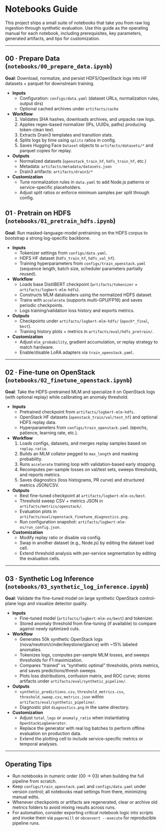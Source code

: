 # Notebooks Guide

This project ships a small suite of notebooks that take you from raw log ingestion through synthetic evaluation. Use this guide as the operating manual for each notebook, including prerequisites, key parameters, generated artifacts, and tips for customization.

---

## 00 · Prepare Data (`notebooks/00_prepare_data.ipynb`)
**Goal**: Download, normalize, and persist HDFS/OpenStack logs into HF datasets + parquet for downstream training.

- **Inputs**
  - Configuration: `configs/data.yaml` (dataset URLs, normalization rules, output dirs)
  - Optional cached archives under `artifacts/cache`
- **Workflow**
  1. Validates SHA hashes, downloads archives, and unpacks raw logs.
  2. Applies regex-based normalizer (IPs, UUIDs, paths) producing token-clean text.
  3. Extracts Drain3 templates and transition stats.
  4. Splits logs by time using `splits` ratios in config.
  5. Saves Hugging Face `Dataset` objects to `artifacts/datasets/*` and parquet copies for replay.
- **Outputs**
  - Normalized datasets (`openstack_train_hf`, `hdfs_train_hf`, etc.)
  - Metadata: `artifacts/metadata/datasets.json`
  - Drain3 artifacts: `artifacts/drain3/*`
- **Customization**
  - Tune normalization rules in `data.yaml` to add Node.js patterns or service-specific placeholders.
  - Adjust split ratios or enforce minimum samples per split through config.

## 01 · Pretrain on HDFS (`notebooks/01_pretrain_hdfs.ipynb`)
**Goal**: Run masked-language-model pretraining on the HDFS corpus to bootstrap a strong log-specific backbone.

- **Inputs**
  - Tokenizer settings from `configs/data.yaml`.
  - HDFS HF dataset (`hdfs_train_hf`, `hdfs_val_hf`).
  - Training hyperparameters from `configs/train_openstack.yaml` (sequence length, batch size, scheduler parameters partially reused).
- **Workflow**
  - Loads base DistilBERT checkpoint (`artifacts/tokenizer` + `artifacts/logbert-mlm-hdfs`).
  - Constructs MLM dataloaders using the normalized HDFS dataset.
  - Trains with `accelerate` (supports multi-GPU/FP16) and saves periodic checkpoints.
  - Logs training/validation loss history and exports metrics.
- **Outputs**
  - Checkpoints under `artifacts/logbert-mlm-hdfs/` (`epoch*_final`, `best`).
  - Training history plots + metrics in `artifacts/eval/hdfs_pretrain/`.
- **Customization**
  - Adjust `mlm_probability`, gradient accumulation, or replay strategy to match hardware.
  - Enable/disable LoRA adapters via `train_openstack.yaml`.

---

## 02 · Fine-tune on OpenStack (`notebooks/02_finetune_openstack.ipynb`)
**Goal**: Take the HDFS-pretrained MLM and specialize it on OpenStack logs (with optional replay) while calibrating an anomaly threshold.

- **Inputs**
  - Pretrained checkpoint from `artifacts/logbert-mlm-hdfs`.
  - OpenStack HF datasets (`openstack_train/val/test_hf`) and optional HDFS replay data.
  - Hyperparameters from `configs/train_openstack.yaml` (epochs, patience, learning rate, etc.).
- **Workflow**
  1. Loads configs, datasets, and merges replay samples based on `replay.ratio`.
  2. Builds an MLM collator pegged to `max_length` and masking probability.
  3. Runs `accelerate` training loop with validation-based early stopping.
  4. Recomputes per-sample losses on val/test sets, sweeps thresholds, and reports metrics.
  5. Saves diagnostics (loss histograms, PR curve) and structured metrics JSON/CSV.
- **Outputs**
  - Best fine-tuned checkpoint at `artifacts/logbert-mlm-os/best`.
  - Threshold sweep CSV + metrics JSON in `artifacts/metrics/openstack/`.
  - Evaluation plots in `artifacts/eval/openstack_finetune_diagnostics.png`.
  - Run configuration snapshot: `artifacts/logbert-mlm-os/run_config.json`.
- **Customization**
  - Modify replay ratio or disable via config.
  - Swap in another dataset (e.g., Node.js) by editing the dataset load cell.
  - Extend threshold analysis with per-service segmentation by editing the evaluation cells.

---

## 03 · Synthetic Log Inference (`notebooks/03_synthetic_log_inference.ipynb`)
**Goal**: Validate the fine-tuned model on large synthetic OpenStack control-plane logs and visualize detector quality.

- **Inputs**
  - Fine-tuned model (`artifacts/logbert-mlm-os/best`) and tokenizer.
  - Stored anomaly threshold from fine-tuning (if available) to compare against newly optimized cuts.
- **Workflow**
  - Generates 50k synthetic OpenStack logs (nova/neutron/cinder/keystone/glance) with ~15% labeled anomalies.
  - Tokenizes logs, computes per-sample MLM losses, and sweeps thresholds for F1 maximization.
  - Compares “trained” vs “synthetic optimal” thresholds, prints metrics, and saves predictions/thresh sweeps.
  - Plots loss distributions, confusion matrix, and ROC curve; stores artifacts under `artifacts/eval/synthetic_pipeline/`.
- **Outputs**
  - `synthetic_predictions.csv`, `threshold_metrics.csv`, `threshold_sweep.csv`, `metrics.json` within `artifacts/eval/synthetic_pipeline/`.
  - Diagnostic plot `diagnostics.png` in the same directory.
- **Customization**
  - Adjust `total_logs` or `anomaly_ratio` when instantiating `OpenStackLogGenerator`.
  - Replace the generator with real log batches to perform offline evaluation on production data.
  - Extend the plotting cell to include service-specific metrics or temporal analyses.

---

## Operating Tips
- Run notebooks in numeric order (00 → 03) when building the full pipeline from scratch.
- Keep `configs/train_openstack.yaml` and `configs/data.yaml` under version control; all notebooks read settings from there, minimizing manual edits.
- Whenever checkpoints or artifacts are regenerated, clear or archive old metrics folders to avoid mixing results across runs.
- For automation, consider exporting critical notebook logic into scripts and invoke them via `papermill` or `nbconvert --execute` for reproducible pipeline runs.

